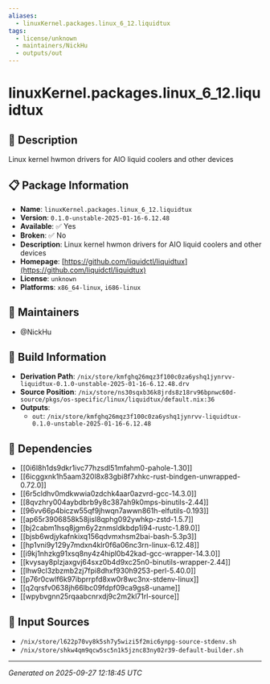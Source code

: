 ```yaml
---
aliases:
  - linuxKernel.packages.linux_6_12.liquidtux
tags:
  - license/unknown
  - maintainers/NickHu
  - outputs/out
---
```


# linuxKernel.packages.linux_6_12.liquidtux

## 📝 Description

Linux kernel hwmon drivers for AIO liquid coolers and other devices

## 📋 Package Information

- **Name**: `linuxKernel.packages.linux_6_12.liquidtux`
- **Version**: `0.1.0-unstable-2025-01-16-6.12.48`
- **Available**: ✅ Yes
- **Broken**: ✅ No
- **Description**: Linux kernel hwmon drivers for AIO liquid coolers and other devices
- **Homepage**: [https://github.com/liquidctl/liquidtux](https://github.com/liquidctl/liquidtux)
- **License**: `unknown`
- **Platforms**: `x86_64-linux`, `i686-linux`
## 👥 Maintainers

- @NickHu


## 🔧 Build Information

- **Derivation Path**: `/nix/store/kmfghq26mqz3f100c0za6yshq1jynrvv-liquidtux-0.1.0-unstable-2025-01-16-6.12.48.drv`
- **Source Position**: `/nix/store/ns30sqxb36k8jrds8z18rv96bpnwc60d-source/pkgs/os-specific/linux/liquidtux/default.nix:36`
- **Outputs**:
  - `out`:  `/nix/store/kmfghq26mqz3f100c0za6yshq1jynrvv-liquidtux-0.1.0-unstable-2025-01-16-6.12.48`

## 🔗 Dependencies

- [[0i6l8h1ds9dkr1ivc77hzsdl51mfahm0-pahole-1.30]]
- [[6icggxnk1h5aam320l8x83gbi8f7xhkc-rust-bindgen-unwrapped-0.72.0]]
- [[6r5cldhv0mdkwwia0zdchk4aar0azvrd-gcc-14.3.0]]
- [[8qvzhry004aybdbrb9y8c387ah9k0mps-binutils-2.44]]
- [[96vv66p4biczw55qf9jhwqn7awwn861h-elfutils-0.193]]
- [[ap65r3906858k58jisl8qphg092ywhkp-zstd-1.5.7]]
- [[bj2cabm1hsq8jgm6y2znmsldkbdp1i94-rustc-1.89.0]]
- [[bjsb6wdjykafnkixq156qdvmxhsm2bai-bash-5.3p3]]
- [[hp1vni9y129y7mdxn4klr0f6a06nc3rn-linux-6.12.48]]
- [[i9kj1nhzkg91xsq8ny4z4hipl0b42kad-gcc-wrapper-14.3.0]]
- [[kvysay8plzjaxgvj64sxz0b4d9xc25n0-binutils-wrapper-2.44]]
- [[lhw9cl3zbzmb2zj7fpi8dhxf930h9253-perl-5.40.0]]
- [[p76r0cwlf6k97ibprrpfd8xw0r8wc3nx-stdenv-linux]]
- [[q2qrsfv0638jh66lbc09fdpf09ca9gs8-uname]]
- [[wpybvgnn25rqaabcnrxdj9c2m2kl71rl-source]]

## 📁 Input Sources

- `/nix/store/l622p70vy8k5sh7y5wizi5f2mic6ynpg-source-stdenv.sh`
- `/nix/store/shkw4qm9qcw5sc5n1k5jznc83ny02r39-default-builder.sh`

---
*Generated on 2025-09-27 12:18:45 UTC*

